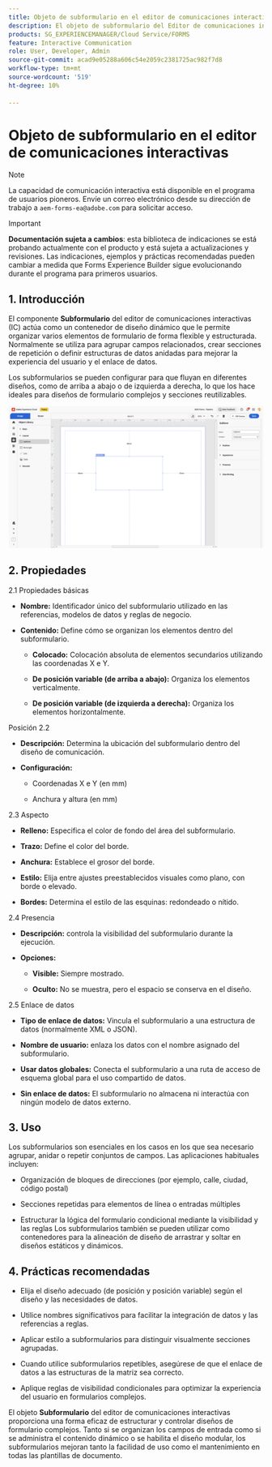 ```yaml
---
title: Objeto de subformulario en el editor de comunicaciones interactivas
description: El objeto de subformulario del Editor de comunicaciones interactivas en AEM Forms permite organizar varios elementos de formulario de forma flexible y estructurada.
products: SG_EXPERIENCEMANAGER/Cloud Service/FORMS
feature: Interactive Communication
role: User, Developer, Admin
source-git-commit: acad9e05288a606c54e2059c2381725ac982f7d8
workflow-type: tm+mt
source-wordcount: '519'
ht-degree: 10%

---
```



# Objeto de subformulario en el editor de comunicaciones interactivas

>[!NOTE]
>
> La capacidad de comunicación interactiva está disponible en el programa de usuarios pioneros. Envíe un correo electrónico desde su dirección de trabajo a `aem-forms-ea@adobe.com` para solicitar acceso.

>[!IMPORTANT]
>
> **Documentación sujeta a cambios**: esta biblioteca de indicaciones se está probando actualmente con el producto y está sujeta a actualizaciones y revisiones. Las indicaciones, ejemplos y prácticas recomendadas pueden cambiar a medida que Forms Experience Builder sigue evolucionando durante el programa para primeros usuarios.

## &#x200B;1. Introducción

El componente **Subformulario** del editor de comunicaciones interactivas (IC) actúa como un contenedor de diseño dinámico que le permite organizar varios elementos de formulario de forma flexible y estructurada. Normalmente se utiliza para agrupar campos relacionados, crear secciones de repetición o definir estructuras de datos anidadas para mejorar la experiencia del usuario y el enlace de datos.

Los subformularios se pueden configurar para que fluyan en diferentes diseños, como de arriba a abajo o de izquierda a derecha, lo que los hace ideales para diseños de formulario complejos y secciones reutilizables.

![Buscar documento CI](/help/forms/interactive-communication/assets/subform.png)

## &#x200B;2. Propiedades

2.1 Propiedades básicas

- **Nombre:** Identificador único del subformulario utilizado en las referencias, modelos de datos y reglas de negocio.

- **Contenido:** Define cómo se organizan los elementos dentro del subformulario.

   - **Colocado:** Colocación absoluta de elementos secundarios utilizando las coordenadas X e Y.

   - **De posición variable (de arriba a abajo):** Organiza los elementos verticalmente.

   - **De posición variable (de izquierda a derecha):** Organiza los elementos horizontalmente.

Posición 2.2

- **Descripción:** Determina la ubicación del subformulario dentro del diseño de comunicación.

- **Configuración:**

   - Coordenadas X e Y (en mm)

   - Anchura y altura (en mm)

2.3 Aspecto

- **Relleno:** Especifica el color de fondo del área del subformulario.

- **Trazo:** Define el color del borde.

- **Anchura:** Establece el grosor del borde.

- **Estilo:** Elija entre ajustes preestablecidos visuales como plano, con borde o elevado.

- **Bordes:** Determina el estilo de las esquinas: redondeado o nítido.

2.4 Presencia

- **Descripción:** controla la visibilidad del subformulario durante la ejecución.

- **Opciones:**

   - **Visible:** Siempre mostrado.

   - **Oculto:** No se muestra, pero el espacio se conserva en el diseño.

2.5 Enlace de datos

- **Tipo de enlace de datos:** Vincula el subformulario a una estructura de datos (normalmente XML o JSON).

- **Nombre de usuario:** enlaza los datos con el nombre asignado del subformulario.

- **Usar datos globales:** Conecta el subformulario a una ruta de acceso de esquema global para el uso compartido de datos.

- **Sin enlace de datos:** El subformulario no almacena ni interactúa con ningún modelo de datos externo.

## &#x200B;3. Uso

Los subformularios son esenciales en los casos en los que sea necesario agrupar, anidar o repetir conjuntos de campos. Las aplicaciones habituales incluyen:

- Organización de bloques de direcciones (por ejemplo, calle, ciudad, código postal)

- Secciones repetidas para elementos de línea o entradas múltiples

- Estructurar la lógica del formulario condicional mediante la visibilidad y las reglas
Los subformularios también se pueden utilizar como contenedores para la alineación de diseño de arrastrar y soltar en diseños estáticos y dinámicos.

## &#x200B;4. Prácticas recomendadas

- Elija el diseño adecuado (de posición y posición variable) según el diseño y las necesidades de datos.

- Utilice nombres significativos para facilitar la integración de datos y las referencias a reglas.

- Aplicar estilo a subformularios para distinguir visualmente secciones agrupadas.

- Cuando utilice subformularios repetibles, asegúrese de que el enlace de datos a las estructuras de la matriz sea correcto.

- Aplique reglas de visibilidad condicionales para optimizar la experiencia del usuario en formularios complejos.

El objeto **Subformulario** del editor de comunicaciones interactivas proporciona una forma eficaz de estructurar y controlar diseños de formulario complejos. Tanto si se organizan los campos de entrada como si se administra el contenido dinámico o se habilita el diseño modular, los subformularios mejoran tanto la facilidad de uso como el mantenimiento en todas las plantillas de documento.


